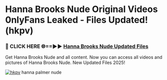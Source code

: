 # Hanna Brooks Nude Original Videos 0nlyFans Leaked - Files Updated! (hkpv)

<h3>🔴 CLICK HERE 🌐==►► <a href="https://tinyurl.com/52m3yx9h" rel="nofollow">Hanna Brooks Nude Updated Files</a></h3>

Get Hanna Brooks Nude and all content. Now you can access all videos and pictures of Hanna Brooks Nude. New Updated Files 2025!

[![hkpv](https://i.imgur.com/TnHtlc8.gif)](https://tinyurl.com/52m3yx9h)
hanna palmer nude